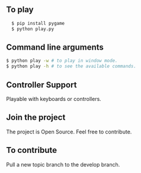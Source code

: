 
To play
-------
```bash
  $ pip install pygame
  $ python play.py
```
Command line arguments
----------------------
```bash
$ python play -w # to play in window mode.
$ python play -h # to see the available commands.
```
Controller Support
------------------
Playable with keyboards or controllers.

Join the project
----------------
The project is Open Source. Feel free to contribute.

To contribute
-------------
Pull a new topic branch to the develop branch.
